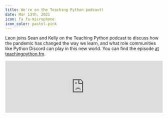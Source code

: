 ```yaml
---
title: We're on the Teaching Python podcast!
date: Mar 13th, 2021
icon: fa fa-microphone
icon_color: pastel-pink
---
```


Leon joins Sean and Kelly on the Teaching Python podcast to discuss how the
pandemic has changed the way we learn, and what role communities like Python
Discord can play in this new world. You can find the episode [at
teachingpython.fm](https://www.teachingpython.fm/63).

<iframe width="100%" height="166" frameborder="0" scrolling="no"
src="https://player.fireside.fm/v2/UIYXtbeL+qOjGAsKi?theme=dark"></iframe>
